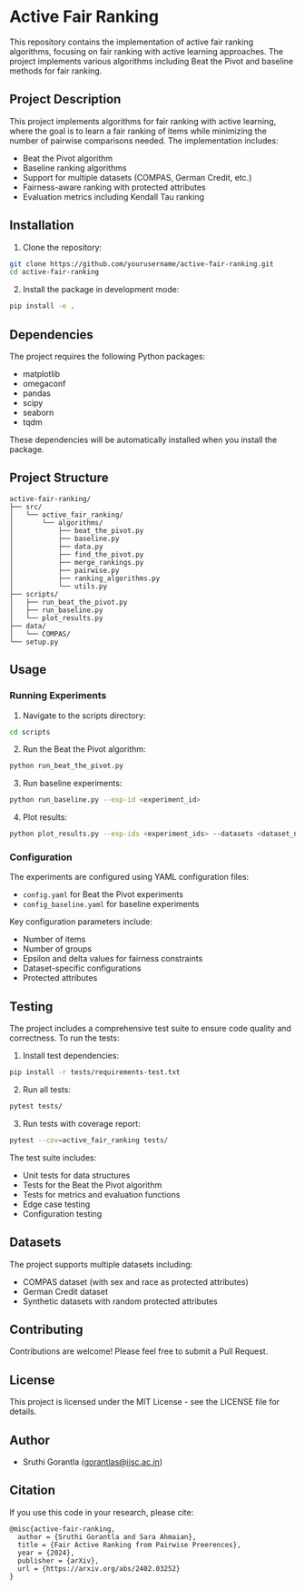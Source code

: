 # Active Fair Ranking

This repository contains the implementation of active fair ranking algorithms, focusing on fair ranking with active learning approaches. The project implements various algorithms including Beat the Pivot and baseline methods for fair ranking.

## Project Description

This project implements algorithms for fair ranking with active learning, where the goal is to learn a fair ranking of items while minimizing the number of pairwise comparisons needed. The implementation includes:

- Beat the Pivot algorithm
- Baseline ranking algorithms
- Support for multiple datasets (COMPAS, German Credit, etc.)
- Fairness-aware ranking with protected attributes
- Evaluation metrics including Kendall Tau ranking

## Installation

1. Clone the repository:
```bash
git clone https://github.com/yourusername/active-fair-ranking.git
cd active-fair-ranking
```

2. Install the package in development mode:
```bash
pip install -e .
```

## Dependencies

The project requires the following Python packages:
- matplotlib
- omegaconf
- pandas
- scipy
- seaborn
- tqdm

These dependencies will be automatically installed when you install the package.

## Project Structure

```
active-fair-ranking/
├── src/
│   └── active_fair_ranking/
│       └── algorithms/
│           ├── beat_the_pivot.py
│           ├── baseline.py
│           ├── data.py
│           ├── find_the_pivot.py
│           ├── merge_rankings.py
│           ├── pairwise.py
│           ├── ranking_algorithms.py
│           └── utils.py
├── scripts/
│   ├── run_beat_the_pivot.py
│   ├── run_baseline.py
│   └── plot_results.py
├── data/
│   └── COMPAS/
└── setup.py
```

## Usage

### Running Experiments

1. Navigate to the scripts directory:
```bash
cd scripts
```

2. Run the Beat the Pivot algorithm:
```bash
python run_beat_the_pivot.py
```

3. Run baseline experiments:
```bash
python run_baseline.py --exp-id <experiment_id>
```

4. Plot results:
```bash
python plot_results.py --exp-ids <experiment_ids> --datasets <dataset_names>
```

### Configuration

The experiments are configured using YAML configuration files:
- `config.yaml` for Beat the Pivot experiments
- `config_baseline.yaml` for baseline experiments

Key configuration parameters include:
- Number of items
- Number of groups
- Epsilon and delta values for fairness constraints
- Dataset-specific configurations
- Protected attributes

## Testing

The project includes a comprehensive test suite to ensure code quality and correctness. To run the tests:

1. Install test dependencies:
```bash
pip install -r tests/requirements-test.txt
```

2. Run all tests:
```bash
pytest tests/
```

3. Run tests with coverage report:
```bash
pytest --cov=active_fair_ranking tests/
```

The test suite includes:
- Unit tests for data structures
- Tests for the Beat the Pivot algorithm
- Tests for metrics and evaluation functions
- Edge case testing
- Configuration testing

## Datasets

The project supports multiple datasets including:
- COMPAS dataset (with sex and race as protected attributes)
- German Credit dataset
- Synthetic datasets with random protected attributes

## Contributing

Contributions are welcome! Please feel free to submit a Pull Request.

## License

This project is licensed under the MIT License - see the LICENSE file for details.

## Author

- Sruthi Gorantla (gorantlas@iisc.ac.in)

## Citation

If you use this code in your research, please cite:
```
@misc{active-fair-ranking,
  author = {Sruthi Gorantla and Sara Ahmaian},
  title = {Fair Active Ranking from Pairwise Preerences},
  year = {2024},
  publisher = {arXiv},
  url = {https://arxiv.org/abs/2402.03252}
}
```

